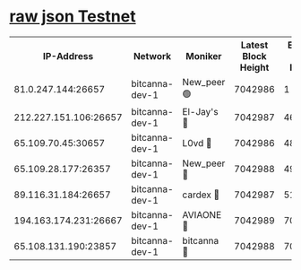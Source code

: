 [raw json Testnet](https://rpc-check.bcat.stavr.tech/bcat/rpc-bcat-result.json)
=


<table><tr><th>IP-Address</th><th>Network</th><th>Moniker</th><th>Latest Block Height</th><th>Earliest Block Height</th><th>Catching Up</th><th>Tx Index</th><th>Voting Power</th><th>Scan Time</th></tr><tr><td>81.0.247.144:26657</td><td>bitcanna-dev-1</td><td>New_peer 🟢</td><td>7042986</td><td>1</td><td>False</td><td>on</td><td>0</td><td>2024-03-25T09:31:35.540906018UTC</td></tr><tr><td>212.227.151.106:26657</td><td>bitcanna-dev-1</td><td>El-Jay's 🔴</td><td>7042987</td><td>4670391</td><td>False</td><td>on</td><td>2218364</td><td>2024-03-25T09:31:42.143588988UTC</td></tr><tr><td>65.109.70.45:30657</td><td>bitcanna-dev-1</td><td>L0vd 🔴</td><td>7042986</td><td>4828155</td><td>False</td><td>on</td><td>308120</td><td>2024-03-25T09:31:35.835352744UTC</td></tr><tr><td>65.109.28.177:26357</td><td>bitcanna-dev-1</td><td>New_peer 🔴</td><td>7042988</td><td>4952911</td><td>False</td><td>on</td><td>2237167</td><td>2024-03-25T09:31:42.700457004UTC</td></tr><tr><td>89.116.31.184:26657</td><td>bitcanna-dev-1</td><td>cardex 🔴</td><td>7042987</td><td>5185001</td><td>False</td><td>on</td><td>1</td><td>2024-03-25T09:31:42.407412253UTC</td></tr><tr><td>194.163.174.231:26667</td><td>bitcanna-dev-1</td><td>AVIAONE 🔴</td><td>7042989</td><td>7036221</td><td>False</td><td>on</td><td>1949865</td><td>2024-03-25T09:31:51.446859775UTC</td></tr><tr><td>65.108.131.190:23857</td><td>bitcanna-dev-1</td><td>bitcanna 🔴</td><td>7042988</td><td>7038988</td><td>False</td><td>off</td><td>378646</td><td>2024-03-25T09:31:43.008664471UTC</td></tr></table>